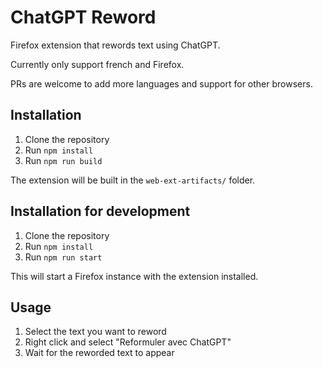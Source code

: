 # ChatGPT Reword

Firefox extension that rewords text using ChatGPT.

Currently only support french and Firefox.

PRs are welcome to add more languages and support for other browsers.

## Installation

1. Clone the repository
2. Run `npm install`
3. Run `npm run build`

The extension will be built in the `web-ext-artifacts/` folder.

## Installation for development

1. Clone the repository
2. Run `npm install`
3. Run `npm run start`

This will start a Firefox instance with the extension installed.

## Usage

1. Select the text you want to reword
2. Right click and select "Reformuler avec ChatGPT"
3. Wait for the reworded text to appear
